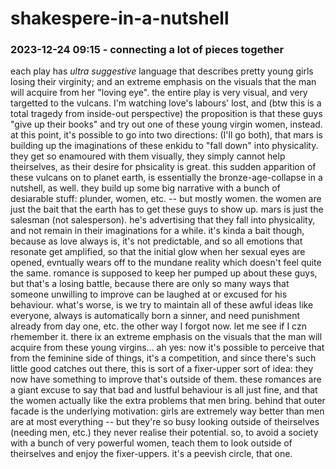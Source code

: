 # shakespere-in-a-nutshell

### 2023-12-24 09:15 - connecting a lot of pieces together

each play has *ultra suggestive* language that describes pretty young girls losing their virginity; and an extreme emphasis on the visuals that the man will acquire from her "loving eye". the entire play is very visual, and very targetted to the vulcans. I'm watching love's labours' lost, and (btw this is a total tragedy from inside-out perspective) the proposition is that these guys "give up their books" and try out one of these young virgin women, instead.
at this point, it's possible to go into two directions: (I'll go both), that mars is building up the imaginations of these enkidu to "fall down" into physicality. they get so enamoured with them visually, they simply cannot help theirselves, as their desire for phsicality is great. this sudden apparition of these vulcans on to planet earth, is essentially the bronze-age-collapse in a nutshell, as well. they build up some big narrative with a bunch of desiarable stuff: plunder, women, etc. -- but mostly women. the women are just the bait that the earth has to get these guys to show up. mars is just the salesman (not salesperson). he's advertising that they fall into physicality, and not remain in their imaginations for a while. it's kinda a bait though, because as love always is, it's not predictable, and so all emotions that resonate get amplified, so that the initial glow when her sexual eyes are opened, evntually wears off to the mundane reality which doesn't feel quite the same. romance is supposed to keep her pumped up about these guys, but that's a losing battle, because there are only so many ways that someone unwilling to improve can be laughed at or excused for his behaviour. what's worse, is we try to maintain all of these awful ideas like everyone, always is automatically born a sinner, and need punishment already from day one, etc.
the other way I forgot now. let me see if I czn rhemember it. there ix an extreme emphasis on the visuals that the man will acquire from these young virgins... ah yes: now it's possible to perceive that from the feminine side of things, it's a competition, and since there's such little good catches out there, this is sort of a fixer-upper sort of idea: they now have something to improve that's outside of them. these romances are a giant excuse to say that bad and lustful behaviour is all just fine, and that the women actually like the extra problems that men bring. behind that outer facade is the underlying motivation: girls are extremely way better than men are at most everything -- but they're so busy looking outside of theirselves (needing men, etc.) they never realise their potential. so, to avoid a society with a bunch of very powerful women, teach them to look outside of theirselves and enjoy the fixer-uppers. it's a peevish circle, that one.
